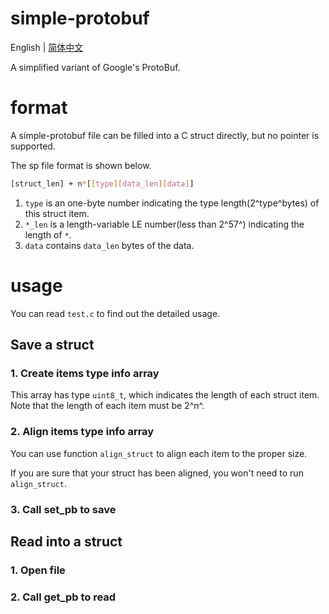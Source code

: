 # simple-protobuf

English | [简体中文](README_ZH.md)

A simplified variant of Google's ProtoBuf.

# format
A simple-protobuf file can be filled into a C struct directly, but no pointer is supported.

The sp file format is shown below.

```bash
[struct_len] + n*[[type][data_len][data]]
```

1. `type` is an one-byte number indicating the type length(2^type^bytes) of this struct item.
2. `*_len` is a length-variable LE number(less than 2^57^) indicating the length of `*`.
3. `data` contains `data_len` bytes of the data.

# usage
You can read `test.c` to find out the detailed usage.

## Save a struct
### 1. Create items type info array

This array has type `uint8_t`, which indicates the length of each struct item. Note that the length of each item must be 2^n^.

### 2. Align items type info array

You can use function `align_struct` to align each item to the proper size.

If you are sure that your struct has been aligned, you won't need to run `align_struct`.

### 3. Call set_pb to save


## Read into a struct

### 1. Open file

### 2. Call get_pb to read